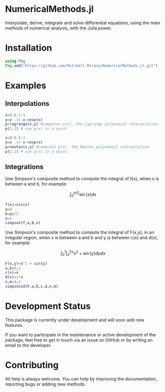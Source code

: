 # NumericalMethods.jl

Interpolate, derive, integrate and solve differential equations, using the main methods of numerical analysis, with the Julia power.

# Installation
```julia
using Pkg
Pkg.add("https://github.com/Mitchell-Mirano/NumericalMethods.jl.git")
```
# Examples

## Interpolations

```julia
x=0:0.5:3
y=x .|> x->exp(x)
p=lagrange(x,y) #computes p(x), the Lagrange polynomial interpolation.
p(2.1) # use p(x) in a point.
```
```julia
x=0:0.5:3
y=x .|> x->exp(x)
p=newton(x,y) #computes p(x), the Newton polynomial interpolation.
p(2.1) # use p(x) in a point.
```

## Integrations

Use Simpson's composite method to compute the integral of f(x), when x is between a and b, for example:

$$\int_{0}^{\pi/2}\sin(x)dx$$

```julia
f(x)=sin(x)
a=0
b=pi/2
n=4
simpson(f,a,b,n)
```
Use Simpson's composite method to compute the integral of F(x,y), in an irregular region, when x is between a and b and y is between c(x) and d(x), for example:

$$\int_{0}^{1}\int_{x}^{2x}x^{2} + \sin(y) dydx$$

```julia
F(x,y)=x^2 + sin(y)
a,b=0,1
c(x)=x
d(x)=2*x
n,m=4,4
simpson2d(F,a,b,c,d,n,m)
```
# Development Status
This package is currently under development and will soon add new features.

If you want to participate in the maintenance or active development of the package, feel free to get in touch via an issue on GitHub or by writing an email to the developer.

# Contributing
All help is always welcome. You can help by improving the documentation, reporting bugs or adding new methods.

